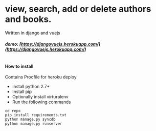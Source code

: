 # view, search, add or delete authors and books.
 Written in django and vuejs
##### demo: [https://djangovuejs.herokuapp.com/](https://djangovuejs.herokuapp.com/)
#
#### How to install

Contains Procfile for heroku deploy
- Install python 2.7+
- Install pip
- Optionally install virturalenv
- Run the following commands

```
cd repo
pip install requirements.txt
python manage.py syncdb
python manage.py runserver
````
